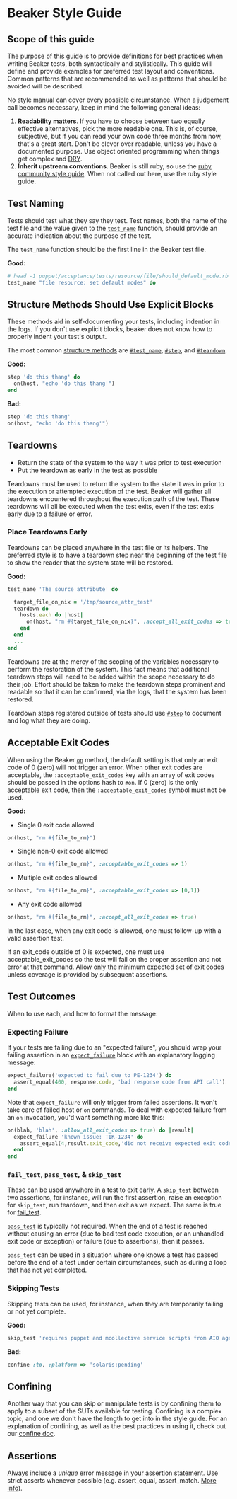 # Beaker Style Guide

## Scope of this guide

The purpose of this guide is to provide definitions for best practices when writing Beaker tests, both syntactically and stylistically. This guide will define and provide examples for preferred test layout and conventions. Common patterns that are recommended as well as patterns that should be avoided will be described.

No style manual can cover every possible circumstance. When a judgement call becomes necessary, keep in mind the following general ideas:

1. **Readability matters**. If you have to choose between two equally effective alternatives, pick the more readable one. This is, of course, subjective, but if you can read your own code three months from now, that's a great start. Don't be clever over readable, unless you have a documented purpose. Use object oriented programming when things get complex and [DRY](https://en.wikipedia.org/wiki/Don%27t_repeat_yourself).
2. **Inherit upstream conventions**. Beaker is still ruby, so use the [ruby community style guide](https://github.com/bbatsov/ruby-style-guide). When not called out here, use the ruby style guide.

## Test Naming

Tests should test what they say they test. Test names, both the name of the test file and the value given to the [`test_name`](http://www.rubydoc.info/github/puppetlabs/beaker/Beaker/DSL/Structure#test_name-instance_method) function, should provide an accurate indication about the purpose of the test.

The `test_name` function should be the first line in the Beaker test file.

**Good:**

```ruby
# head -1 puppet/acceptance/tests/resource/file/should_default_mode.rb
test_name "file resource: set default modes" do
```

## Structure Methods Should Use Explicit Blocks

These methods aid in self-documenting your tests, including indention in the logs. If you don't use explicit blocks, beaker does not know how to properly indent your test's output.

The most common [structure methods](http://www.rubydoc.info/github/puppetlabs/beaker/Beaker/DSL/Structure) are [`#test_name`](http://www.rubydoc.info/github/puppetlabs/beaker/Beaker/DSL/Structure#test_name-instance_method), [`#step`](http://www.rubydoc.info/github/puppetlabs/beaker/Beaker/DSL/Structure#step-instance_method), and [`#teardown`](http://www.rubydoc.info/github/puppetlabs/beaker/Beaker/DSL/Structure#teardown-instance_method).

**Good:**

```ruby
step 'do this thang' do
  on(host, "echo 'do this thang'")
end
```

**Bad:**

```ruby
step 'do this thang'
on(host, "echo 'do this thang'")
```

## Teardowns

- Return the state of the system to the way it was prior to test execution
- Put the teardown as early in the test as possible

Teardowns must be used to return the system to the state it was in prior to the execution or attempted execution of the test. Beaker will gather all teardowns encountered throughout the execution path of the test. These teardowns will all be executed when the test exits, even if the test exits early due to a failure or error.

### Place Teardowns Early

Teardowns can be placed anywhere in the test file or its helpers. The preferred style is to have a teardown step near the beginning of the test file to show the reader that the system state will be restored.

**Good:**

```ruby
test_name 'The source attribute' do

  target_file_on_nix = '/tmp/source_attr_test'
  teardown do
    hosts.each do |host|
      on(host, "rm #{target_file_on_nix}", :accept_all_exit_codes => true) unless host['platform'] =~ /^win/
    end
  end
  ...
end
```

Teardowns are at the mercy of the scoping of the variables necessary to perform the restoration of the system. This fact means that additional teardown steps will need to be added within the scope necessary to do their job. Effort should be taken to make the teardown steps prominent and readable so that it can be confirmed, via the logs, that the system has been restored.

Teardown steps registered outside of tests should use [`#step`](http://www.rubydoc.info/github/puppetlabs/beaker/Beaker/DSL/Structure#step-instance_method) to document and log what they are doing.

## Acceptable Exit Codes

When using the Beaker [`on`](http://www.rubydoc.info/github/puppetlabs/beaker/Beaker/DSL/Helpers/HostHelpers#on-instance_method) method, the default setting is that only an exit code of 0 (zero) will not trigger an error. When other exit codes are acceptable, the `:acceptable_exit_codes` key with an array of exit codes should be passed in the options hash to `#on`. If 0 (zero) is the only acceptable exit code, then the `:acceptable_exit_codes` symbol must not be used.

**Good:**

- Single 0 exit code allowed

```ruby
on(host, "rm #{file_to_rm}")
```

- Single non-0 exit code allowed

```ruby
on(host, "rm #{file_to_rm}", :acceptable_exit_codes => 1)
```

- Multiple exit codes allowed

```ruby
on(host, "rm #{file_to_rm}", :acceptable_exit_codes => [0,1])
```

- Any exit code allowed

```ruby
on(host, "rm #{file_to_rm}", :accept_all_exit_codes => true)
```

In the last case, when any exit code is allowed, one must follow-up with a valid assertion test.

If an exit_code outside of 0 is expected, one must use acceptable_exit_codes so the test will fail on the proper assertion and not error at that command. Allow only the minimum expected set of exit codes unless coverage is provided by subsequent assertions.

## Test Outcomes

When to use each, and how to format the message:

### Expecting Failure

If your tests are failing due to an "expected failure", you should wrap your failing assertion in an [`expect_failure`](http://www.rubydoc.info/github/puppetlabs/beaker/Beaker/DSL/Structure#expect_failure-instance_method) block with an explanatory logging message:

```ruby
expect_failure('expected to fail due to PE-1234') do
  assert_equal(400, response.code, 'bad response code from API call')
end
```

Note that `expect_failure` will only trigger from failed assertions. It won't take care of failed host or `on` commands. To deal with expected failure from an `on` invocation, you'd want something more like this:

```ruby
on(blah, 'blah', :allow_all_exit_codes => true) do |result|
  expect_failure 'known issue: TIK-1234' do
    assert_equal(4,result.exit_code,'did not receive expected exit code for blah')
  end
end
```

### `fail_test`, `pass_test`, & `skip_test`

These can be used anywhere in a test to exit early. A [`skip_test`](http://www.rubydoc.info/github/puppetlabs/beaker/Beaker/DSL/Outcomes#fail_test-instance_method) between two assertions, for instance, will run the first assertion, raise an exception for `skip_test`, run teardown, and then exit as we expect. The same is true for [fail_test](http://www.rubydoc.info/github/puppetlabs/beaker/Beaker/DSL/Outcomes#fail_test-instance_method).

[`pass_test`](http://www.rubydoc.info/github/puppetlabs/beaker/Beaker/DSL/Outcomes#fail_test-instance_method) is typically not required. When the end of a test is reached without causing an error (due to bad test code execution, or an unhandled exit code or exception) or failure (due to assertions), then it passes.

`pass_test` can be used in a situation where one knows a test has passed before the end of a test under certain circumstances, such as during a loop that has not yet completed.

### Skipping Tests

Skipping tests can be used, for instance, when they are temporarily failing or not yet complete.

**Good:**

```ruby
skip_test 'requires puppet and mcollective service scripts from AIO agent package' if @options[:type] != 'aio'
```

**Bad:**

```ruby
confine :to, :platform => 'solaris:pending'
```

## Confining

Another way that you can skip or manipulate tests is by confining them to apply to a subset of the SUTs available for testing. Confining is a complex topic, and one we don't have the length to get into in the style guide. For an explanation of confining, as well as the best practices in using it, check out our [confine doc](../how_to/confine.md).

## Assertions

Always include a _unique_ error message in your assertion statement. Use strict asserts whenever possible (e.g. assert_equal, assert_match. [More info](http://danwin.com/2013/03/ruby-minitest-cheat-sheet/)).
